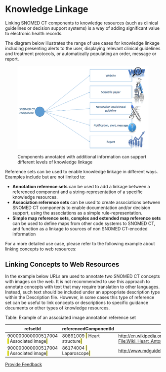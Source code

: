 # Knowledge Linkage

Linking SNOMED CT components to knowledge resources (such as clinical guidelines or decision support systems) is a way of adding significant value to electronic health records.

The diagram below illustrates the range of use cases for knowledge linkage including presenting alerts to the user, displaying relevant clinical guidelines and treatment protocols, or automatically populating an order, message or report.

<figure><img src="../../images/35985592.png" alt=""><figcaption><p>Components annotated with additional information can support different levels of knowledge linkage</p></figcaption></figure>

Reference sets can be used to enable knowledge linkage in different ways. Examples include but are not limited to:

* **Annotation reference sets** can be used to add a linkage between a referenced component and a string-representation of a specific knowledge resources.
* **Association reference sets** can be used to create associations between SNOMED CT components to enable documentation and/or decision support, using the associations as a simple rule-representation.
* **Simple map reference sets**, **complex and extended map reference sets** can be used to define maps from other code systems to SNOMED CT, and function as a linkage to sources of non SNOMED CT-encoded information

For a more detailed use case, please refer to the following example about linking concepts to web resources:

## Linking Concepts to Web Resources

In the example below URLs are used to annotate two SNOMED CT concepts with images on the web. It is not recommended to use this approach to annotate concepts with text that may require translation to other languages. Instead, such text should be included under an appropriate description type within the Description file. However, in some cases this type of reference set can be useful to link concepts or descriptions to specific guidance documents or other types of knowledge resources.

Table: Example of an associated image annotation reference set

<table><thead><tr><th width="364.16015625">refsetId</th><th width="243.6640625">referencedComponentId</th><th width="410.23828125">Annotation</th></tr></thead><tbody><tr><td>900000000000517004 <mark style="color:blue;">|</mark> Associated image<mark style="color:blue;">|</mark></td><td>80891009 <mark style="color:blue;">|</mark> Heart structure<mark style="color:blue;">|</mark></td><td><a href="http://en.wikipedia.org/wiki/Heart#mediaviewer/-File:Wiki_Heart_Antomy_Ties_van_Brussel.jpg">http://en.wikipedia.org/wiki/Heart#mediaviewer/-File:Wiki_Heart_Antomy_Ties_van_Brussel.jpg</a></td></tr><tr><td>900000000000517004 <mark style="color:blue;">|</mark> Associated image<mark style="color:blue;">|</mark></td><td>86174004 <mark style="color:blue;">|</mark> Laparoscope<mark style="color:blue;">|</mark></td><td><a href="http://www.mdguidelines.com/images/Illustrations/laparosc.jpg">http://www.mdguidelines.com/images/Illustrations/laparosc.jpg</a></td></tr></tbody></table>

<a href="https://docs.google.com/forms/d/e/1FAIpQLScTmbZIf0UEQwYDkY27EEWBkaiYkHSbR0_9DmFrMLXoQLyL7Q/viewform?usp=pp_url&#x26;entry.1767247133=Refset+Guide&#x26;entry.670899847=Knowledge%20Linkage" class="button primary">Provide Feedback</a>

